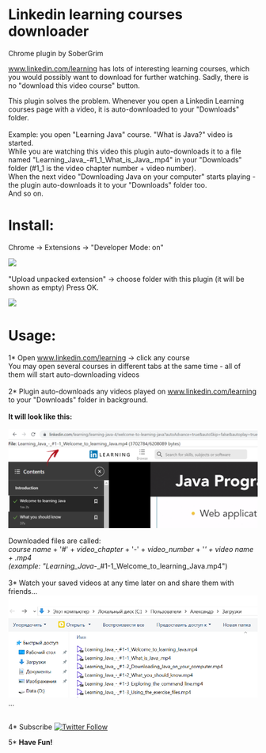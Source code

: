 # Linkedin learning courses downloader
Chrome plugin by SoberGrim

www.linkedin.com/learning has lots of interesting learning courses, which you would possibly want to download for further watching.
Sadly, there is no "download this video course" button.

This plugin solves the problem. Whenever you open a Linkedin Learning courses page with a video, it is auto-downloaded to your "Downloads" folder.<br><br>
Example: you open "Learning Java" course. "What is Java?" video is started. <br>While you are watching this video this plugin auto-downloads it to a file named "Learning_Java_-#1_1_What_is_Java_.mp4" in your "Downloads" folder (#1_1 is the video chapter number + video number). <br>
When the next video "Downloading Java on your computer" starts playing - the plugin auto-downloads it to your "Downloads" folder too. 
<br>And so on.

# Install:
Chrome -> Extensions -> "Developer Mode: on"

<img src="https://user-images.githubusercontent.com/12745995/139560473-7a8ce50d-4a16-4e69-8e76-721ca10c7792.png" width="250">

"Upload unpacked extension" -> choose folder with this plugin (it will be shown as empty) Press OK.

<img src="https://user-images.githubusercontent.com/12745995/139560543-d136493f-2805-416d-b9fa-295530c722b9.png" width="400">

# Usage:

1* Open www.linkedin.com/learning -> click any course<br> 
You may open several courses in different tabs at the same time - all of them will start auto-downloading videos<br><br>
2* Plugin auto-downloads any videos played on www.linkedin.com/learning to your "Downloads" folder in background.<br><br>
<b>It will look like this:</b><br><br>
<img src="https://github.com/SoberGrim/Linkedin-learning-courses-downloader/blob/main/img/image.png" width="650">


Downloaded files are called:<br> 
<i>course name</i> + '#' + <i>video_chapter</i> + '-' + <i>video_number</i> + '_' + <i>video name</i> + <i>.mp4</i><br>
(example: "Learning_Java_-_#1-1_Welcome_to_learning_Java.mp4")<br><br>
3* Watch your saved videos at any time later on and share them with friends...<br>
<img src="https://github.com/SoberGrim/Linkedin-learning-courses-downloader/blob/main/img/image2.png" width="650"><br>
...<br><br>

4* Subscribe <a href="https://twitter.com/SoberGrim">![Twitter Follow](https://img.shields.io/twitter/follow/SoberGrim?style=social)</a><br>

5* <b>Have Fun!</b>

